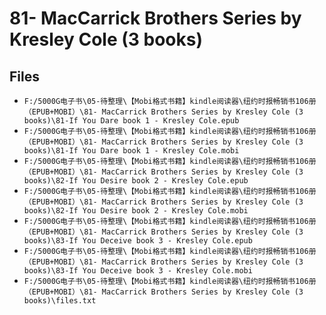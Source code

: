 # 81- MacCarrick Brothers Series by Kresley Cole (3 books)

## Files

- `F:/5000G电子书\05-待整理\【Mobi格式书籍】kindle阅读器\纽约时报畅销书106册（EPUB+MOBI）\81- MacCarrick Brothers Series by Kresley Cole (3 books)\81-If You Dare book 1 - Kresley Cole.epub`
- `F:/5000G电子书\05-待整理\【Mobi格式书籍】kindle阅读器\纽约时报畅销书106册（EPUB+MOBI）\81- MacCarrick Brothers Series by Kresley Cole (3 books)\81-If You Dare book 1 - Kresley Cole.mobi`
- `F:/5000G电子书\05-待整理\【Mobi格式书籍】kindle阅读器\纽约时报畅销书106册（EPUB+MOBI）\81- MacCarrick Brothers Series by Kresley Cole (3 books)\82-If You Desire book 2 - Kresley Cole.epub`
- `F:/5000G电子书\05-待整理\【Mobi格式书籍】kindle阅读器\纽约时报畅销书106册（EPUB+MOBI）\81- MacCarrick Brothers Series by Kresley Cole (3 books)\82-If You Desire book 2 - Kresley Cole.mobi`
- `F:/5000G电子书\05-待整理\【Mobi格式书籍】kindle阅读器\纽约时报畅销书106册（EPUB+MOBI）\81- MacCarrick Brothers Series by Kresley Cole (3 books)\83-If You Deceive book 3 - Kresley Cole.epub`
- `F:/5000G电子书\05-待整理\【Mobi格式书籍】kindle阅读器\纽约时报畅销书106册（EPUB+MOBI）\81- MacCarrick Brothers Series by Kresley Cole (3 books)\83-If You Deceive book 3 - Kresley Cole.mobi`
- `F:/5000G电子书\05-待整理\【Mobi格式书籍】kindle阅读器\纽约时报畅销书106册（EPUB+MOBI）\81- MacCarrick Brothers Series by Kresley Cole (3 books)\files.txt`
